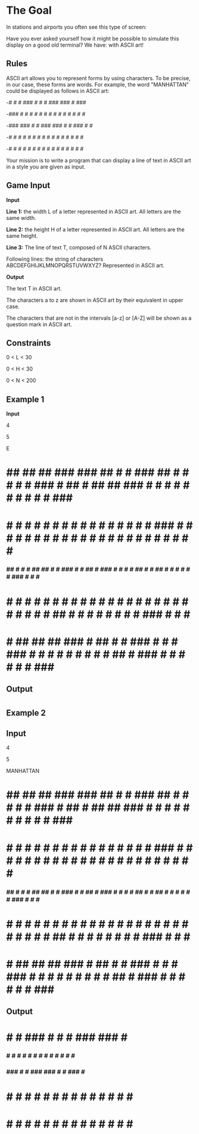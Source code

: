 # The Goal
In stations and airports you often see this type of screen:

Have you ever asked yourself how it might be possible to simulate this display on a good old terminal? We have: with ASCII art!

## Rules
ASCII art allows you to represent forms by using characters. To be precise, in our case, these forms are words. For example, the word "MANHATTAN" could be displayed as follows in ASCII art:

-# #  #  ### # #  #  ### ###  #  ### 

-### # # # # # # # #  #   #  # # # # 

-### ### # # ### ###  #   #  ### # # 

-# # # # # # # # # #  #   #  # # # # 

-# # # # # # # # # #  #   #  # # # # 
 
Your mission is to write a program that can display a line of text in ASCII art in a style you are given as input.

## Game Input

**Input**

**Line 1:** the width L of a letter represented in ASCII art. All letters are the same width.

**Line 2:** the height H of a letter represented in ASCII art. All letters are the same height.

**Line 3:** The line of text T, composed of N ASCII characters.

Following lines: the string of characters ABCDEFGHIJKLMNOPQRSTUVWXYZ? Represented in ASCII art.

**Output**

The text T in ASCII art.

The characters a to z are shown in ASCII art by their equivalent in upper case.

The characters that are not in the intervals [a-z] or [A-Z] will be shown as a question mark in ASCII art.

## Constraints

0 < L < 30

0 < H < 30

0 < N < 200

## Example 1

**Input**

4

5 

E

  #  ##   ## ##  ### ###  ## # # ###  ## # # #   # # ###  #  ##   #  ##   ## ### # # # # # # # # # # ### ### 

 # # # # #   # # #   #   #   # #  #    # # # #   ### # # # # # # # # # # #    #  # # # # # # # # # #   #   # 

 ### ##  #   # # ##  ##  # # ###  #    # ##  #   ### # # # # ##  # # ##   #   #  # # # # ###  #   #   #   ## 

 # # # # #   # # #   #   # # # #  #  # # # # #   # # # # # # #    ## # #   #  #  # # # # ### # #  #  #       

 # # ##   ## ##  ### #    ## # # ###  #  # # ### # # # #  #  #     # # # ##   #  ###  #  # # # #  #  ###  #  

## Output

 ### 

 #   

 ##  

 #   

 ###  

## Example 2

## Input

4

5

MANHATTAN

  #  ##   ## ##  ### ###  ## # # ###  ## # # #   # # ###  #  ##   #  ##   ## ### # # # # # # # # # # ### ### 

 # # # # #   # # #   #   #   # #  #    # # # #   ### # # # # # # # # # # #    #  # # # # # # # # # #   #   # 

 ### ##  #   # # ##  ##  # # ###  #    # ##  #   ### # # # # ##  # # ##   #   #  # # # # ###  #   #   #   ## 

 # # # # #   # # #   #   # # # #  #  # # # # #   # # # # # # #    ## # #   #  #  # # # # ### # #  #  #       

 # # ##   ## ##  ### #    ## # # ###  #  # # ### # # # #  #  #     # # # ##   #  ###  #  # # # #  #  ###  #  

## Output

 # #  #  ### # #  #  ### ###  #  ###  

 ### # # # # # # # #  #   #  # # # #  

 ### ### # # ### ###  #   #  ### # #  

 # # # # # # # # # #  #   #  # # # #  

 # # # # # # # # # #  #   #  # # # #  
